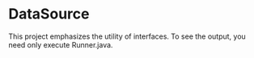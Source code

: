 # DataSource
This project emphasizes the utility of interfaces. To see the output, you need only execute Runner.java.
